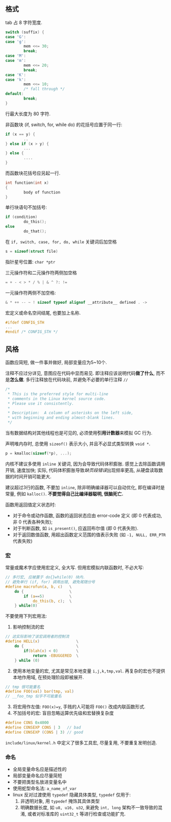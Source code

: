 ## 格式

tab 占 8 字符宽度.

```c
switch (suffix) {
case 'G':
case 'g':
        mem <<= 30;
        break;
case 'M':
case 'm':
        mem <<= 20;
        break;
case 'K':
case 'k':
        mem <<= 10;
        /* fall through */
default:
        break;
}
```

行最大长度为 80 字符.

非函数块 (if, switch, for, while do) 的花括号应置于同一行:
```c
if (x == y) {
        ..
} else if (x > y) {
        ...
} else {
        ....
}
```

而函数块花括号应另起一行.
```c
int function(int x)
{
        body of function
}
```

单行块语句不加括号:
```c
if (condition)
        do_this();
else
        do_that();
```

在 `if, switch, case, for, do, while` 关键词后加空格

```c
s = sizeof(struct file)
```

指针星号位置: `char *ptr`

三元操作符和二元操作符两侧加空格
```c
= + - < > * / % | & ^ ?: !=
```

一元操作符两侧不加空格:
```c
& * ++ -- ~ ! sizeof typeof alignof __attribute__ defined . ->
```

宏定义或命名空间结尾, 也要加上名称.
```c
#ifdef CONFIG_STH
...
#endif /* CONFIG_STH */
```

## 风格

函数应简短, 做一件事并做好, 局部变量应为5~10个.

注释不应过分详见, 意图应在代码中显而易见. 即注释应该说明代码**做了什么**, 而不是**怎么做**. 多行注释放在代码块前, 并避免不必要的单行注释 `//` 
```c
/*
 * This is the preferred style for multi-line
 * comments in the Linux kernel source code.
 * Please use it consistently.
 *
 * Description:  A column of asterisks on the left side,
 * with beginning and ending almost-blank lines.
 */
```

当有数据结构对其他线程也是可见的, 必须使用**引用计数器**来模拟 GC 行为.

声明堆内存时, 总使用 `sizeof()` 表示大小, 并且不必显式类型转换 `void *`.

```c
p = kmalloc(sizeof(*p), ...);
```

内核不建议多使用 `inline` 关键词, 因为会导致代码体积膨胀. 感觉上去除函数调用开销, 速度加快; 实际, 代码体积膨胀导致*缺页段错误*出现频率更高, 从硬盘读取数据的时间开销可能更大. 

建议超过3行的函数, 不要加 `inline`, 除非明确编译器可以自动优化, 即在编译时是常量, 例如 `kalloc()`. **不要觉得自己比编译器聪明, 很脑死亡.**

函数用返回值定义状态时:
- 对于命令或动作函数, 函数的返回状态应由 error-code 定义 (即 0 代表成功, 非 0 代表各种失败); 
- 对于判断函数, 如 `is_present()`, 应返回布尔值 (即 0 代表失败). 
- 对于返回数值函数, 用超出函数定义范围的值表示失败 (如 `-1, NULL, ERR_PTR` 代表失败)

### 宏

常量或魔术字应使用宏定义, 全大写. 但用宏模拟内联函数时, 不必大写:
```c
// 多行宏, 应被置于 do{}while(0) 块内.
// 避免单行 (if, for) 调用出错, 避免尾随分号
#define macrofun(a, b, c)   \
	do {                    \
		if (a==5)           \
			do_this(b, c);  \
	} while(0)
```

不要使用下列宏用法:
1. 影响控制流的宏
```c
// 这实际影响了该宏调用者的控制流
#define HELL(x)                \
	do {                       \
		if(blah(x) < 0)        \
			return -EBUGGERED  \
	} while (0)
```
2. 使用本地变量的宏, 尤其是常见本地变量 `i,j,k,tmp,val`. 再复杂的宏也不提供本地作用域, 在预处理阶段即被展开.
```c
// tmp 很可能重名
#define FOO(val) bar(tmp, val)
// __foo_tmp 似乎不可能重名
```
3. 将宏用作左值: `FOO(x)=y`, 手贱的人可能将 `FOO()` 改成内联函数形式.
4. 不加括号的宏: 盲目忽略运算优先级和宏替换复杂度
```c
#define CONS 0x4000
#define CONSEXP CONS | 3   // bad
#define CONSEXP (CONS | 3) // good
```

`include/linux/kernel.h` 中定义了很多工具宏, 尽量复用, 不要重复发明创造.

### 命名

- 全局变量命名应是描述性的
- 局部变量命名应尽量简短
- 不要把类型名放进变量名中
- 使用蛇型命名法: `a_name_of_var`
- linux 反对过渡使用 `typedef` 隐藏具体类型, `typedef` 仅用于:
	1. 非透明对象, 用 `typedef` 掩饰其具体类型
	2. 明确数据长度, 如 `u8, u16, u32`, 来避免 `int, long` 架构不一致导致的混淆, 或者对标准库的 `uint32_t` 等进行检查或功能扩充.

